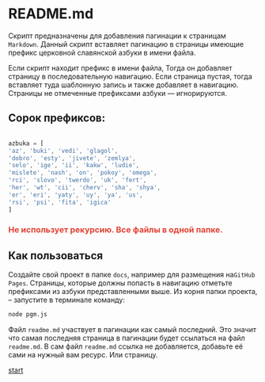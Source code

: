 # README.md

 Cкрипт предназначены для добавления пагинации к страницам `Markdown`. 
 Данный скрипт вставляет пагинацию в страницы имеющие префикс церковной славянской азбуки в имени файла.

Если скрипт находит префикс в имени файла, Тогда он добавляет страницу в последовательную навигацию. Если страница пустая, тогда вставляет туда шаблонную запись и также добавляет в навигацию. Страницы не отмеченные префиксами азбуки — игнорируются.

## Сорок префиксов:

```js

azbuka = [
'az', 'buki', 'vedi', 'glagol', 
'dobro', 'esty', 'jivete', 'zemlya', 
'selo', 'ige', 'ii', 'kakw', 'ludie', 
'mislete', 'nash', 'on', 'pokoy', 'omega',
'rci', 'slovo', 'twerdo', 'uk', 'fert', 
'her', 'wt', 'cii', 'cherv', 'sha', 'shya', 
'er', 'eri', 'yaty', 'uy', 'ya', 'us', 
'rsi', 'psi', 'fita', 'igica' 
]

```

### <span style="color: #e34234;">Не использует рекурсию. Все файлы  в одной папке.

## Как пользоваться

Создайте свой проект в папке `docs`, например для размещения на`GitHub Pages`. Страницы, которые должны попасть в навигацию отметьте префиксами из азбуки представленными выше. Из корня папки проекта, – запустите в терминале команду:
 
 ```zsh
node pgm.js
 ```

  Файл `readme.md`  участвует в пагинации как самый последний. Это значит что самая последняя страница в пагинации будет ссылаться на файл `readme.md`. В сам файл `readme.md` ссылка не добавляется, добавьте её сами на нужный вам ресурс. Или страницу.


[start](az-1.md)